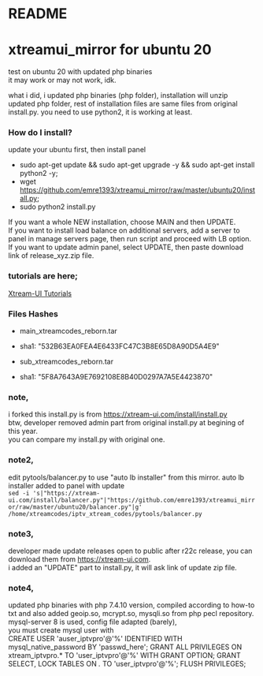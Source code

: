 

# README #
# xtreamui_mirror for ubuntu 20

test on ubuntu 20 with updated php binaries  
it may work or may not work, idk.  

what i did, i updated php binaries (php folder), installation will unzip updated php folder, rest of installation files are same files from original install.py.
you need to use python2, it is working at least.

### How do I install? ###

update your ubuntu first, then install panel  
  
* sudo apt-get update && sudo apt-get upgrade -y && sudo apt-get install python2 -y;  
* wget https://github.com/emre1393/xtreamui_mirror/raw/master/ubuntu20/install.py; 
* sudo python2 install.py  
  
If you want a whole NEW installation, choose MAIN and then UPDATE.  
If you want to install load balance on additional servers, add a server to panel in manage servers page, then run script and proceed with LB option.  
If you want to update admin panel, select UPDATE, then paste download link of release_xyz.zip file.  

### tutorials are here; ###

[Xtream-UI Tutorials](https://www.youtube.com/playlist?list=PLJB51brdC_w7dTDxi1MPqiuk3JH5U2ekn "Xtream-UI Tutorials")


### Files Hashes ###
* main_xtreamcodes_reborn.tar
* sha1: "532B63EA0FEA4E6433FC47C3B8E65D8A90D5A4E9"

* sub_xtreamcodes_reborn.tar
* sha1: "5F8A7643A9E7692108E8B40D0297A7A5E4423870"

### note,
i forked this install.py is from https://xtream-ui.com/install/install.py  
btw, developer removed admin part from original install.py at begining of this year.  
you can compare my install.py with original one.

### note2,
edit pytools/balancer.py to use "auto lb installer" from this mirror. auto lb installer added to panel with update    
`sed -i 's|"https://xtream-ui.com/install/balancer.py"|"https://github.com/emre1393/xtreamui_mirror/raw/master/ubuntu20/balancer.py"|g' /home/xtreamcodes/iptv_xtream_codes/pytools/balancer.py`  

### note3,  
developer made update releases open to public after r22c release, you can download them from https://xtream-ui.com.  
i added an "UPDATE" part to install.py, it will ask link of update zip file.  

### note4,  
updated php binaries with php 7.4.10 version, compiled according to how-to txt and also added geoip.so, mcrypt.so, mysqli.so from php pecl repository.  
mysql-server 8 is used, config file adapted (barely),  
you must create mysql user with  
CREATE USER 'auser_iptvpro'@'%' IDENTIFIED WITH mysql_native_password BY 'passwd_here'; GRANT ALL PRIVILEGES ON xtream_iptvpro.* TO 'user_iptvpro'@'%' WITH GRANT OPTION; GRANT SELECT, LOCK TABLES ON *.* TO 'user_iptvpro'@'%'; FLUSH PRIVILEGES;  